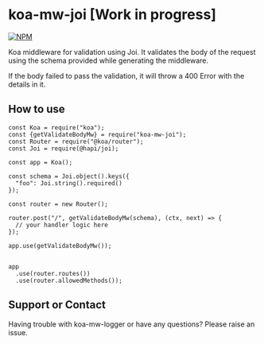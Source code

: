 # koa-mw-joi [Work in progress]

[![NPM](https://nodei.co/npm/koa-mw-joi.png?downloads=true)](https://www.npmjs.com/package/koa-mw-joi/)

Koa middleware for validation using Joi. It validates the body of the request using the schema provided while generating the middleware.

If the body failed to pass the validation, it will throw a 400 Error with the details in it.

## How to use
```
const Koa = require("koa");
const {getValidateBodyMw} = require("koa-mw-joi");
const Router = require("@koa/router");
const Joi = require(@hapi/joi);

const app = Koa();

const schema = Joi.object().keys({
  "foo": Joi.string().required()
});

const router = new Router();

router.post("/", getValidateBodyMw(schema), (ctx, next) => {
  // your handler logic here
});

app.use(getValidateBodyMw());


app
  .use(router.routes())
  .use(router.allowedMethods());
```

## Support or Contact
Having trouble with koa-mw-logger or have any questions? Please raise an issue.
